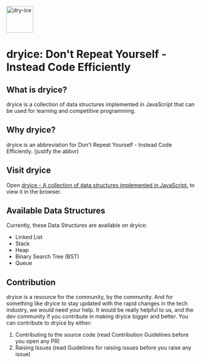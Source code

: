 <img src="https://user-images.githubusercontent.com/26036974/113094803-fce59080-920f-11eb-9d19-c32646ef5dab.png"
     alt="dry-ice"
     height="70" /> 
# dryice: Don't Repeat Yourself - Instead Code Efficiently

## What is dryice?

dryice is a collection of data structures implemented in JavaScript that can be used for learning and competitive programming.

## Why dryice?

dryice is an abbreviation for Don't Repeat Yourself - Instead Code Efficiently. (justify the abbvr)

## Visit dryice

Open [dryice - A collection of data structures implemented in JavaScript.](https://www.frontenders.xyz) to view it in the browser.

## Available Data Structures

Currently, these Data Structures are available on dryice:
 - Linked List
 - Stack
 - Heap
 - Binary Search Tree (BST)
 - Queue

## Contribution

dryice is a resource for the community, by the community. And for something like dryice to stay updated with the rapid changes in the tech industry, we would need your help. It would be really helpful to us, and the dev community if you contribute in making dryice bigger and better. You can contribute to dryice by either:
1. Contributing to the source code (read Contribution Guidelines before you open any PR)
2. Raising Issues (read Guidelines for raising issues before you raise any issue)
